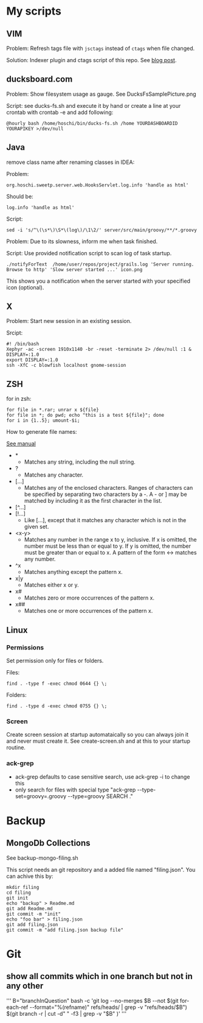 # My scripts

## VIM

Problem:
Refresh tags file with `jsctags` instead of `ctags` when file changed.

Solution:
Indexer plugin and ctags script of this repo. See [blog post](http://vollekannehoschi.wordpress.com/2013/02/24/refresh-vim-tags-file-for-javascript-with-jsctags/).

## ducksboard.com

Problem:
Show filesystem usage as gauge. See DucksFsSamplePicture.png

Script:
see ducks-fs.sh and execute it by hand or create a line at your crontab
with crontab -e and add following:

	@hourly bash /home/hoschi/bin/ducks-fs.sh /home YOURDASHBOARDID YOURAPIKEY >/dev/null


## Java

remove class name after renaming classes in IDEA:

Problem:

	org.hoschi.sweetp.server.web.HooksServlet.log.info 'handle as html'

Should be:

	log.info 'handle as html'

Script:

	sed -i 's/^\(\s*\)\S*\(log\)/\1\2/' server/src/main/groovy/**/*.groovy


Problem:
Due to its slowness, inform me when task finished.

Script:
Use provided notification script to scan log of task startup.

    ./notifyForText  /home/user/repos/project/grails.log 'Server running. Browse to http' 'Slow server started ...' icon.png

This shows you a notification when the server started with your specified icon (optional).



## X

Problem:
Start new session in an existing session.

Srcipt:

	#! /bin/bash
	Xephyr -ac -screen 1910x1140 -br -reset -terminate 2> /dev/null :1 &
	DISPLAY=:1.0
	export DISPLAY=:1.0
	ssh -XfC -c blowfish localhost gnome-session

## ZSH

for in zsh:

	for file in *.rar; unrar x ${file}
	for file in *; do pwd; echo "this is a test ${file}"; done
	for i in {1..5}; umount-$i;

How to generate file names:

[See manual](http://www.cs.elte.hu/zsh-manual/zsh_6.html#SEC33)

* \*
  * Matches any string, including the null string.
* ?
  * Matches any character.
* [...]
  * Matches any of the enclosed characters. Ranges of characters can be specified by separating two characters by a -. A - or ] may be matched by including it as the first character in the list.
* [^...]
* [!...]
  * Like [...], except that it matches any character which is not in the given set.
* \<x-y\>
  * Matches any number in the range x to y, inclusive. If x is omitted, the number must be less than or equal to y. If y is omitted, the number must be greater than or equal to x. A pattern of the form <-> matches any number.
* ^x
  * Matches anything except the pattern x.
* x|y
  * Matches either x or y.
* x#
  * Matches zero or more occurrences of the pattern x.
* x##
  * Matches one or more occurrences of the pattern x.

## Linux

### Permissions
Set permission only for files or folders.

Files:

	find . -type f -exec chmod 0644 {} \;

Folders:

	find . -type d -exec chmod 0755 {} \;

### Screen

Create screen session at startup automataically so you can always join it and
never must create it. See create-screen.sh and at this to your startup routine.

### ack-grep

* ack-grep defaults to case sensitive search, use ack-grep -i to change this
* only search for files with special type "ack-grep --type-set=groovy=.groovy --type=groovy SEARCH ."

# Backup

## MongoDb Collections

See backup-mongo-filing.sh

This script needs an git repository and a added file named "filing.json".
You can achive this by:

    mkdir filing
    cd filing
    git init
    echo "backup" > Readme.md
    git add Readme.md
    git commit -m "init"
    echo "foo bar" > filing.json
    git add filing.json
    git commit -m "add filing.json backup file"

# Git

## show all commits which in one branch but not in any other

'''
B="branchInQuestion" bash -c 'git log --no-merges $B --not $(git for-each-ref --format="%(refname)" refs/heads/ | grep -v "refs/heads/$B") $(git branch -r | cut -d" " -f3 | grep -v "$B" )'
'''

